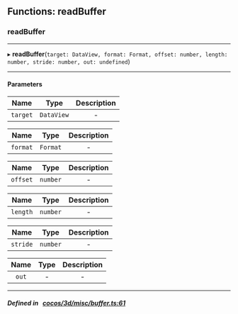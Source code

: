 ## Functions: readBuffer

### readBuffer


___
▸ **readBuffer**(`target: DataView, format: Format, offset: number, length: number, stride: number, out: undefined`)
___


#### Parameters

| Name | Type | Description |
| :------: | :------: | :------: |
| `target` | `DataView` | - |

| Name | Type | Description |
| :------: | :------: | :------: |
| `format` | `Format` | - |

| Name | Type | Description |
| :------: | :------: | :------: |
| `offset` | `number` | - |

| Name | Type | Description |
| :------: | :------: | :------: |
| `length` | `number` | - |

| Name | Type | Description |
| :------: | :------: | :------: |
| `stride` | `number` | - |

| Name | Type | Description |
| :------: | :------: | :------: |
| `out` | - | - |


___


##### Defined in &nbsp;   [cocos/3d/misc/buffer.ts:61](https://github.com/cocos-creator/engine/blob/c7bf6b8a9/cocos/3d/misc/buffer.ts#L61)&nbsp;
